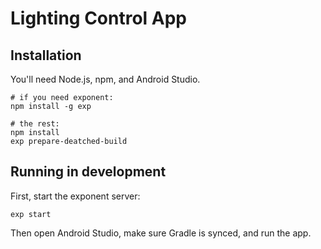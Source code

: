 # Lighting Control App

## Installation

You'll need Node.js, npm, and Android Studio.

```
# if you need exponent:
npm install -g exp

# the rest:
npm install
exp prepare-deatched-build
```

## Running in development

First, start the exponent server:

```
exp start
```

Then open Android Studio, make sure Gradle is synced, and run the app.
